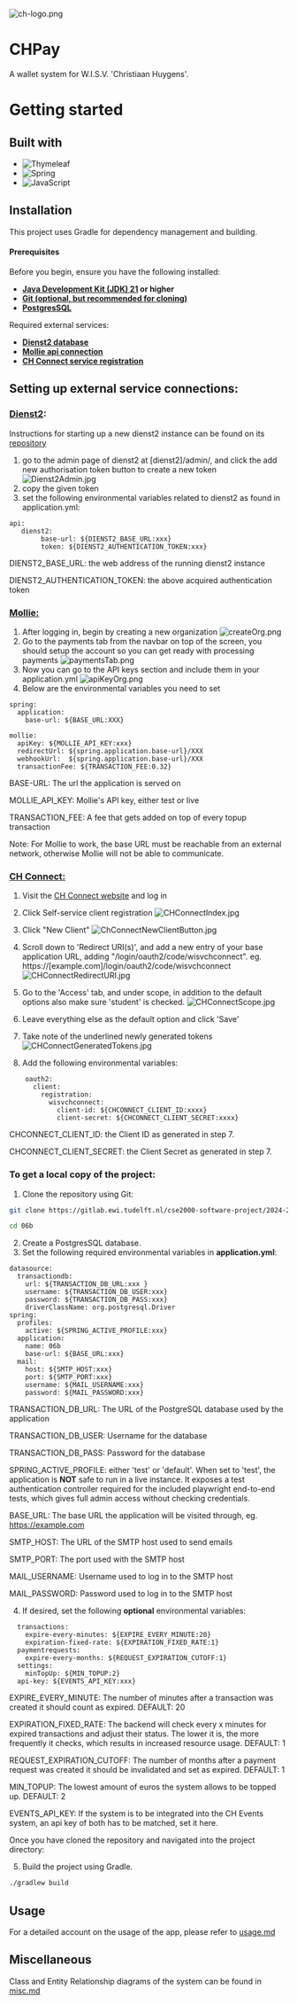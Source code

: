 ![ch-logo.png](src/main/resources/static/images/ch-logo.png)
# CHPay

A wallet system for W.I.S.V. 'Christiaan Huygens'.

# Getting started

## Built with

* ![Thymeleaf](https://img.shields.io/badge/Thymeleaf-%23005C0F.svg?style=for-the-badge&logo=Thymeleaf&logoColor=white)
* ![Spring](https://img.shields.io/badge/spring-%236DB33F.svg?style=for-the-badge&logo=spring&logoColor=white)
* ![JavaScript](https://img.shields.io/badge/JavaScript-F7DF1E?style=for-the-badge&logo=javascript&logoColor=white)

## Installation

This project uses Gradle for dependency management and building.

#### Prerequisites

Before you begin, ensure you have the following installed:

- **[Java Development Kit (JDK) 21](https://www.oracle.com/java/technologies/downloads/) or higher**
- **[Git (optional, but recommended for cloning)](https://git-scm.com/downloads)**
- **[PostgresSQL](https://www.postgresql.org/)**


Required external services:
- **[Dienst2 database](https://github.com/WISVCH/dienst2)**
- **[Mollie api connection](https://docs.mollie.com/reference/overview)**
- **[CH Connect service registration](https://connect.ch.tudelft.nl/)**

## Setting up external service connections:

### **[Dienst2](https://github.com/WISVCH/dienst2):**

Instructions for starting up a new dienst2 instance can be found on its [repository](https://github.com/WISVCH/dienst2)
1. go to the admin page of dienst2 at [dienst2]/admin/, and click the add new authorisation token button to create a new token
![Dienst2Admin.jpg](src/main/resources/static/readme/Dienst2Admin.jpg)
2. copy the given token
3. set the following environmental variables related to dienst2 as found in application.yml:
```
api:
   dienst2:
        base-url: ${DIENST2_BASE_URL:xxx}
        token: ${DIENST2_AUTHENTICATION_TOKEN:xxx}
```
DIENST2_BASE_URL: the web address of the running dienst2 instance

DIENST2_AUTHENTICATION_TOKEN: the above acquired authentication token

### **[Mollie:](https://mollie.com/)**
1. After logging in, begin by creating a new organization
![createOrg.png](src/main/resources/static/readme/createOrg.png)
2. Go to the payments tab from the navbar on top of the screen, you should setup the account so you can get ready with processing payments 
![paymentsTab.png](src/main/resources/static/readme/paymentsTab.png)
3. Now you can go to the API keys section and include them in your application.yml 
![apiKeyOrg.png](src/main/resources/static/readme/apiKeyOrg.png)
4. Below are the environmental variables you need to set
```
spring:
  application:
    base-url: ${BASE_URL:XXX}

mollie:
  apiKey: ${MOLLIE_API_KEY:xxx}
  redirectUrl: ${spring.application.base-url}/XXX
  webhookUrl:  ${spring.application.base-url}/XXX
  transactionFee: ${TRANSACTION_FEE:0.32}
```
BASE-URL: The url the application is served on 

MOLLIE_API_KEY: Mollie's API key, either test or live 

TRANSACTION_FEE: A fee that gets added on top of every topup transaction

Note: For Mollie to work, the base URL must be reachable from an external network, otherwise Mollie will not be able to communicate.


### **[CH Connect:](https://connect.ch.tudelft.nl/)**
1. Visit the [CH Connect website](https://connect.ch.tudelft.nl/) and log in
2. Click Self-service client registration
![CHConnectIndex.jpg](src/main/resources/static/readme/CHConnectIndex.jpg)

3. Click "New Client"
![ChConnectNewClientButton.jpg](src/main/resources/static/readme/ChConnectNewClientButton.jpg)

4. Scroll down to 'Redirect URI(s)', and add a new entry of your base application URL, adding "/login/oauth2/code/wisvchconnect". eg. https://[example.com]/login/oauth2/code/wisvchconnect
![CHConnectRedirectURI.jpg](src/main/resources/static/readme/CHConnectRedirectURI.jpg)

5. Go to the 'Access' tab, and under scope, in addition to the default options also make sure 'student' is checked.
![CHConnectScope.jpg](src/main/resources/static/readme/CHConnectScope.jpg)

6. Leave everything else as the default option and click 'Save'
7. Take note of the underlined newly generated tokens 
![CHConnectGeneratedTokens.jpg](src/main/resources/static/readme/CHConnectGeneratedTokens.jpg)
8. Add the following environmental variables:
```  security:
    oauth2:
      client:
        registration:
          wisvchconnect:
            client-id: ${CHCONNECT_CLIENT_ID:xxxx}
            client-secret: ${CHCONNECT_CLIENT_SECRET:xxxx}
```
CHCONNECT_CLIENT_ID: the Client ID as generated in step 7.

CHCONNECT_CLIENT_SECRET: the Client Secret as generated in step 7.




### To get a local copy of the project: 
1. Clone the repository using Git:

```bash
git clone https://gitlab.ewi.tudelft.nl/cse2000-software-project/2024-2025/cluster-e/06b/06b.git

cd 06b
```
2. Create a PostgresSQL database.
3. Set the following required environmental variables in **application.yml**:

```
datasource:  
  transactiondb:  
    url: ${TRANSACTION_DB_URL:xxx }  
    username: ${TRANSACTION_DB_USER:xxx}  
    password: ${TRANSACTION_DB_PASS:xxx}  
    driverClassName: org.postgresql.Driver
spring:
  profiles:
    active: ${SPRING_ACTIVE_PROFILE:xxx}
  application:
    name: 06b
    base-url: ${BASE_URL:xxx}
  mail:
    host: ${SMTP_HOST:xxx}
    port: ${SMTP_PORT:xxx}
    username: ${MAIL_USERNAME:xxx}
    password: ${MAIL_PASSWORD:xxx}
```
TRANSACTION_DB_URL: The URL of the PostgreSQL database used by the application

TRANSACTION_DB_USER: Username for the database

TRANSACTION_DB_PASS: Password for the database

SPRING_ACTIVE_PROFILE: either 'test' or 'default'. When set to 'test', the application is **NOT** safe to run in a live instance. It exposes a test authentication controller required for the included playwright end-to-end tests, which gives full admin access without checking credentials.

BASE_URL: The base URL the application will be visited through, eg. https://example.com

SMTP_HOST: The URL of the SMTP host used to send emails

SMTP_PORT: The port used with the SMTP host

MAIL_USERNAME: Username used to log in to the SMTP host

MAIL_PASSWORD: Password used to log in to the SMTP host

4. If desired, set the following **optional** environmental variables:
```chpay:
  transactions:
    expire-every-minutes: ${EXPIRE_EVERY_MINUTE:20}
    expiration-fixed-rate: ${EXPIRATION_FIXED_RATE:1}
  paymentrequests:
    expire-every-months: ${REQUEST_EXPIRATION_CUTOFF:1}
  settings:
    minTopUp: ${MIN_TOPUP:2}
  api-key: ${EVENTS_API_KEY:xxx}
```
EXPIRE_EVERY_MINUTE: The number of minutes after a transaction was created it should count as expired. DEFAULT: 20

EXPIRATION_FIXED_RATE: The backend will check every x minutes for expired transactions and adjust their status.
The lower it is, the more frequently it checks, which results in increased resource usage. DEFAULT: 1

REQUEST_EXPIRATION_CUTOFF: The number of months after a payment request was created it should be invalidated and set as expired. DEFAULT: 1

MIN_TOPUP: The lowest amount of euros the system allows to be topped up. DEFAULT: 2

EVENTS_API_KEY: If the system is to be integrated into the CH Events system, an api key of both has to be matched, set it here.

Once you have cloned the repository and navigated into the project directory:

5. Build the project using Gradle.

```bash
./gradlew build
```


## Usage

For a detailed account on the usage of the app, please refer to [usage.md](usage.md)

## Miscellaneous

Class and Entity Relationship diagrams of the system can be found in [misc.md](misc.md)